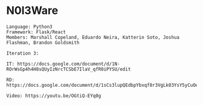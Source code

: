 # N0l3Ware 
	Language: Python3
	Framework: Flask/React
	Members: Marshall Copeland, Eduardo Neira, Katterin Soto, Joshua Flashman, Brandon Goldsmith 
	
	Iteration 3:
	
	IT: https://docs.google.com/document/d/1N-ROrWsGp4h4H8sQUyIzNrcTCSbE7IlaV_qfR0iPYSU/edit
	
	RD: https://docs.google.com/document/d/1sCs3lupQEdbpYbxqf8r3VgLk03YsY5yCuOeYZzgxiKU/edit
	
	Video: https://youtu.be/OGtiQ-EYq0g
	
